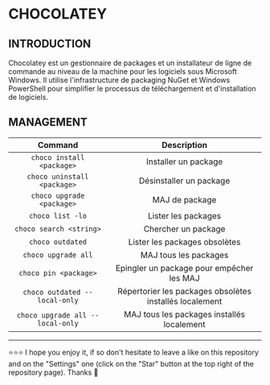 # CHOCOLATEY

## INTRODUCTION
Chocolatey est un gestionnaire de packages et un installateur de ligne de commande au niveau de la machine pour les logiciels sous Microsoft Windows. Il utilise l'infrastructure de packaging NuGet et Windows PowerShell pour simplifier le processus de téléchargement et d'installation de logiciels.

## MANAGEMENT
| Command | Description |
| :---: | :---: |
| `choco install <package>` | Installer un package |
| `choco uninstall <package>` | Désinstaller un package |
| `choco upgrade <package>` | MAJ de package |
| `choco list -lo` | Lister les packages |
| `choco search <string>` | Chercher un package |
| `choco outdated` | Lister les packages obsolètes |
| `choco upgrade all` | MAJ tous les packages |
| `choco pin <package>` | Epingler un package pour empêcher les MAJ |
| `choco outdated --local-only` | Répertorier les packages obsolètes installés localement |
| `choco upgrade all --local-only` | MAJ tous les packages installés localement |

***

⭐⭐⭐ I hope you enjoy it, if so don't hesitate to leave a like on this repository and on the "Settings" one (click on the "Star" button at the top right of the repository page). Thanks 🤗
